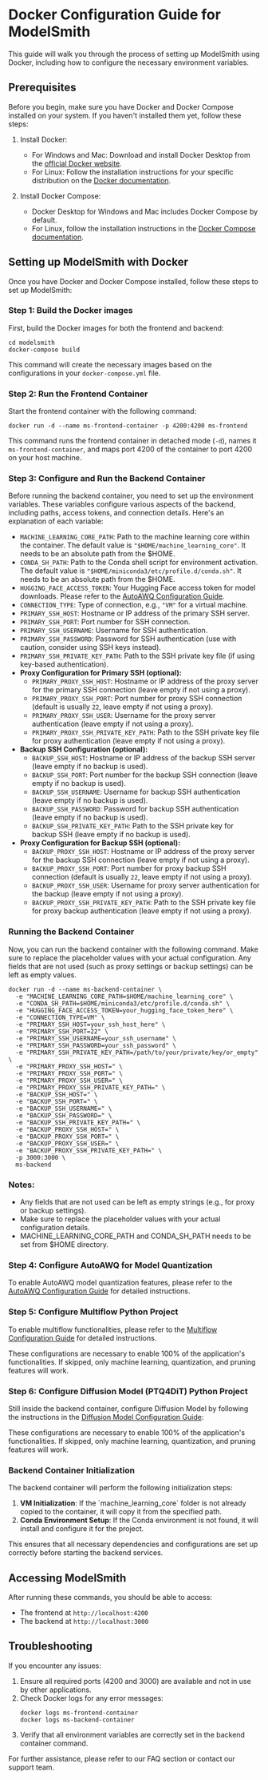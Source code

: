 # Docker Configuration Guide for ModelSmith

This guide will walk you through the process of setting up ModelSmith using Docker, including how to configure the necessary environment variables.

## Prerequisites

Before you begin, make sure you have Docker and Docker Compose installed on your system. If you haven't installed them yet, follow these steps:

1. Install Docker:

   - For Windows and Mac: Download and install Docker Desktop from the [official Docker website](https://www.docker.com/products/docker-desktop).
   - For Linux: Follow the installation instructions for your specific distribution on the [Docker documentation](https://docs.docker.com/engine/install/).

2. Install Docker Compose:
   - Docker Desktop for Windows and Mac includes Docker Compose by default.
   - For Linux, follow the installation instructions in the [Docker Compose documentation](https://docs.docker.com/compose/install/).

## Setting up ModelSmith with Docker

Once you have Docker and Docker Compose installed, follow these steps to set up ModelSmith:

### Step 1: Build the Docker images

First, build the Docker images for both the frontend and backend:

```shell
cd modelsmith
docker-compose build
```

This command will create the necessary images based on the configurations in your `docker-compose.yml` file.

### Step 2: Run the Frontend Container

Start the frontend container with the following command:

```shell
docker run -d --name ms-frontend-container -p 4200:4200 ms-frontend
```

This command runs the frontend container in detached mode (`-d`), names it `ms-frontend-container`, and maps port 4200 of the container to port 4200 on your host machine.

### Step 3: Configure and Run the Backend Container

Before running the backend container, you need to set up the environment variables. These variables configure various aspects of the backend, including paths, access tokens, and connection details. Here's an explanation of each variable:

- `MACHINE_LEARNING_CORE_PATH`: Path to the machine learning core within the container. The default value is `"$HOME/machine_learning_core"`. It needs to be an absolute path from the $HOME.
- `CONDA_SH_PATH`: Path to the Conda shell script for environment activation. The default value is `"$HOME/miniconda3/etc/profile.d/conda.sh"`. It needs to be an absolute path from the $HOME.
- `HUGGING_FACE_ACCESS_TOKEN`: Your Hugging Face access token for model downloads. Please refer to the [AutoAWQ Configuration Guide](configure-autoawq.md).
- `CONNECTION_TYPE`: Type of connection, e.g., `"VM"` for a virtual machine.
- `PRIMARY_SSH_HOST`: Hostname or IP address of the primary SSH server.
- `PRIMARY_SSH_PORT`: Port number for SSH connection.
- `PRIMARY_SSH_USERNAME`: Username for SSH authentication.
- `PRIMARY_SSH_PASSWORD`: Password for SSH authentication (use with caution, consider using SSH keys instead).
- `PRIMARY_SSH_PRIVATE_KEY_PATH`: Path to the SSH private key file (if using key-based authentication).
- **Proxy Configuration for Primary SSH (optional):**
  - `PRIMARY_PROXY_SSH_HOST`: Hostname or IP address of the proxy server for the primary SSH connection (leave empty if not using a proxy).
  - `PRIMARY_PROXY_SSH_PORT`: Port number for proxy SSH connection (default is usually `22`, leave empty if not using a proxy).
  - `PRIMARY_PROXY_SSH_USER`: Username for the proxy server authentication (leave empty if not using a proxy).
  - `PRIMARY_PROXY_SSH_PRIVATE_KEY_PATH`: Path to the SSH private key file for proxy authentication (leave empty if not using a proxy).
- **Backup SSH Configuration (optional):**
  - `BACKUP_SSH_HOST`: Hostname or IP address of the backup SSH server (leave empty if no backup is used).
  - `BACKUP_SSH_PORT`: Port number for the backup SSH connection (leave empty if no backup is used).
  - `BACKUP_SSH_USERNAME`: Username for backup SSH authentication (leave empty if no backup is used).
  - `BACKUP_SSH_PASSWORD`: Password for backup SSH authentication (leave empty if no backup is used).
  - `BACKUP_SSH_PRIVATE_KEY_PATH`: Path to the SSH private key for backup SSH (leave empty if no backup is used).
- **Proxy Configuration for Backup SSH (optional):**
  - `BACKUP_PROXY_SSH_HOST`: Hostname or IP address of the proxy server for the backup SSH connection (leave empty if not using a proxy).
  - `BACKUP_PROXY_SSH_PORT`: Port number for proxy backup SSH connection (default is usually `22`, leave empty if not using a proxy).
  - `BACKUP_PROXY_SSH_USER`: Username for proxy server authentication for the backup (leave empty if not using a proxy).
  - `BACKUP_PROXY_SSH_PRIVATE_KEY_PATH`: Path to the SSH private key file for proxy backup authentication (leave empty if not using a proxy).

### Running the Backend Container

Now, you can run the backend container with the following command. Make sure to replace the placeholder values with your actual configuration. Any fields that are not used (such as proxy settings or backup settings) can be left as empty values.

```shell
docker run -d --name ms-backend-container \
  -e "MACHINE_LEARNING_CORE_PATH=$HOME/machine_learning_core" \
  -e "CONDA_SH_PATH=$HOME/miniconda3/etc/profile.d/conda.sh" \
  -e "HUGGING_FACE_ACCESS_TOKEN=your_hugging_face_token_here" \
  -e "CONNECTION_TYPE=VM" \
  -e "PRIMARY_SSH_HOST=your_ssh_host_here" \
  -e "PRIMARY_SSH_PORT=22" \
  -e "PRIMARY_SSH_USERNAME=your_ssh_username" \
  -e "PRIMARY_SSH_PASSWORD=your_ssh_password" \
  -e "PRIMARY_SSH_PRIVATE_KEY_PATH=/path/to/your/private/key/or_empty" \
  -e "PRIMARY_PROXY_SSH_HOST=" \
  -e "PRIMARY_PROXY_SSH_PORT=" \
  -e "PRIMARY_PROXY_SSH_USER=" \
  -e "PRIMARY_PROXY_SSH_PRIVATE_KEY_PATH=" \
  -e "BACKUP_SSH_HOST=" \
  -e "BACKUP_SSH_PORT=" \
  -e "BACKUP_SSH_USERNAME=" \
  -e "BACKUP_SSH_PASSWORD=" \
  -e "BACKUP_SSH_PRIVATE_KEY_PATH=" \
  -e "BACKUP_PROXY_SSH_HOST=" \
  -e "BACKUP_PROXY_SSH_PORT=" \
  -e "BACKUP_PROXY_SSH_USER=" \
  -e "BACKUP_PROXY_SSH_PRIVATE_KEY_PATH=" \
  -p 3000:3000 \
  ms-backend
```

### Notes:

- Any fields that are not used can be left as empty strings (e.g., for proxy or backup settings).
- Make sure to replace the placeholder values with your actual configuration details.
- MACHINE_LEARNING_CORE_PATH and CONDA_SH_PATH needs to be set from $HOME directory.

### Step 4: Configure AutoAWQ for Model Quantization

To enable AutoAWQ model quantization features, please refer to the [AutoAWQ Configuration Guide](configure-autoawq.md) for detailed instructions.

### Step 5: Configure Multiflow Python Project

To enable multiflow functionalities, please refer to the [Multiflow Configuration Guide](configure-multiflow.md) for detailed instructions.

These configurations are necessary to enable 100% of the application's functionalities. If skipped, only machine learning, quantization, and pruning features will work.

### Step 6: Configure Diffusion Model (PTQ4DiT) Python Project

Still inside the backend container, configure Diffusion Model by following the instructions in the [Diffusion Model Configuration Guide](configure-diffusion-model.md):

These configurations are necessary to enable 100% of the application's functionalities. If skipped, only machine learning, quantization, and pruning features will work.

### Backend Container Initialization

The backend container will perform the following initialization steps:

1. **VM Initialization**: If the \`machine_learning_core\` folder is not already copied to the container, it will copy it from the specified path.
2. **Conda Environment Setup**: If the Conda environment is not found, it will install and configure it for the project.

This ensures that all necessary dependencies and configurations are set up correctly before starting the backend services.

## Accessing ModelSmith

After running these commands, you should be able to access:

- The frontend at `http://localhost:4200`
- The backend at `http://localhost:3000`

## Troubleshooting

If you encounter any issues:

1. Ensure all required ports (4200 and 3000) are available and not in use by other applications.
2. Check Docker logs for any error messages:
   ```shell
   docker logs ms-frontend-container
   docker logs ms-backend-container
   ```
3. Verify that all environment variables are correctly set in the backend container command.

For further assistance, please refer to our FAQ section or contact our support team.
